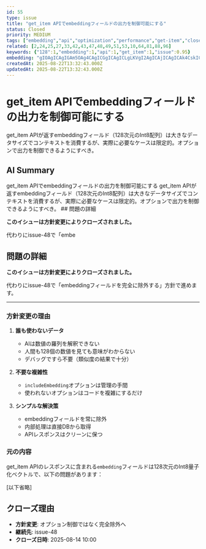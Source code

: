 ```yaml
---
id: 55
type: issue
title: "get_item APIでembeddingフィールドの出力を制御可能にする"
status: Closed
priority: MEDIUM
tags: ["embedding","api","optimization","performance","get-item","closed","superseded"]
related: [2,24,25,27,33,42,43,47,48,49,51,53,10,64,81,88,96]
keywords: {"128":1,"embedding":1,"api":1,"get_item":1,"issue":0.95}
embedding: "gIOAgICAgIGAm5OAg4CAgICGgICAgICLgLKVgI2AgICAjICAgICAk4CskICUgICAgJCAgICAgI6AsoaAk4CAgICPgICAgICVgKaAgImAgICAiYCAgICAkoCfg4CRgICAgIqAgICAgIiAiY2AhoCAgICLgICAgICAgIeUgICAgIA="
createdAt: 2025-08-22T13:32:43.000Z
updatedAt: 2025-08-22T13:32:43.000Z
---
```


# get_item APIでembeddingフィールドの出力を制御可能にする

get_item APIが返すembeddingフィールド（128次元のInt8配列）は大きなデータサイズでコンテキストを消費するが、実際に必要なケースは限定的。オプションで出力を制御できるようにすべき。

## AI Summary

get_item APIでembeddingフィールドの出力を制御可能にする get_item APIが返すembeddingフィールド（128次元のInt8配列）は大きなデータサイズでコンテキストを消費するが、実際に必要なケースは限定的。オプションで出力を制御できるようにすべき。 ## 問題の詳細

**このイシューは方針変更によりクローズされました。**

代わりにissue-48で「embe

## 問題の詳細

**このイシューは方針変更によりクローズされました。**

代わりにissue-48で「embeddingフィールドを完全に除外する」方針で進めます。

---

### 方針変更の理由

1. **誰も使わないデータ**
   - AIは数値の羅列を解釈できない
   - 人間も128個の数値を見ても意味がわからない
   - デバッグですら不要（類似度の結果で十分）

2. **不要な複雑性**
   - `includeEmbedding`オプションは管理の手間
   - 使われないオプションはコードを複雑にするだけ

3. **シンプルな解決策**
   - embeddingフィールドを常に除外
   - 内部処理は直接DBから取得
   - APIレスポンスはクリーンに保つ

### 元の内容

get_item APIのレスポンスに含まれる`embedding`フィールドは128次元のInt8量子化ベクトルで、以下の問題があります：

[以下省略]

## クローズ理由

- **方針変更**: オプション制御ではなく完全除外へ
- **継続先**: issue-48
- **クローズ日時**: 2025-08-14 10:00
